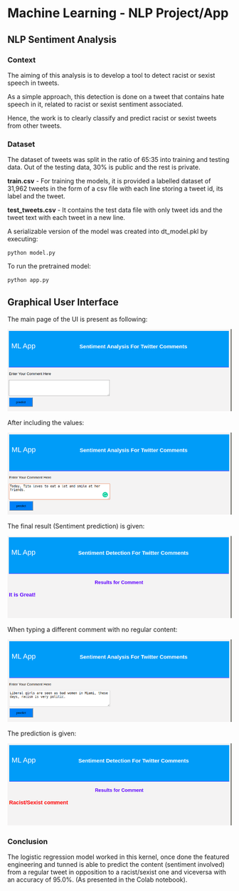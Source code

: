 # Machine Learning - NLP Project/App

## NLP Sentiment Analysis

### Context

The aiming of this analysis is to develop a tool to detect racist or sexist speech in tweets.

As a simple approach, this detection is done on a tweet that contains hate speech in it, related to racist or sexist sentiment associated.

Hence, the work is to clearly classify and predict racist or sexist tweets from other tweets.

### Dataset

The dataset of tweets was split in the ratio of 65:35 into training and testing data. Out of the testing data, 30% is public and the rest is private.

**train.csv** - For training the models, it is provided a labelled dataset of 31,962 tweets in the form of a csv file with each line storing a tweet id, its label and the tweet.

**test_tweets.csv** - It contains the test data file with only tweet ids and the tweet text with each tweet in a new line.

A serializable version of the model was created into dt_model.pkl by executing:

```
python model.py
```

To run the pretrained model:

```
python app.py
```

## Graphical User Interface
The main page of the UI is present as following:

![](Image1.png)

After including the values:

![](Image2.png)

The final result (Sentiment prediction) is given:

![](Image3.png)

When typing a different comment with no regular content:

![](Image4.png)

The prediction is given:

![](Image5.png)


### Conclusion

The logistic regression model worked in this kernel, once done the featured engineering and tunned is able to predict the content (sentiment involved) from a regular tweet in opposition to a racist/sexist one and viceversa with an accuracy of 95.0%. (As presented in the Colab notebook).
